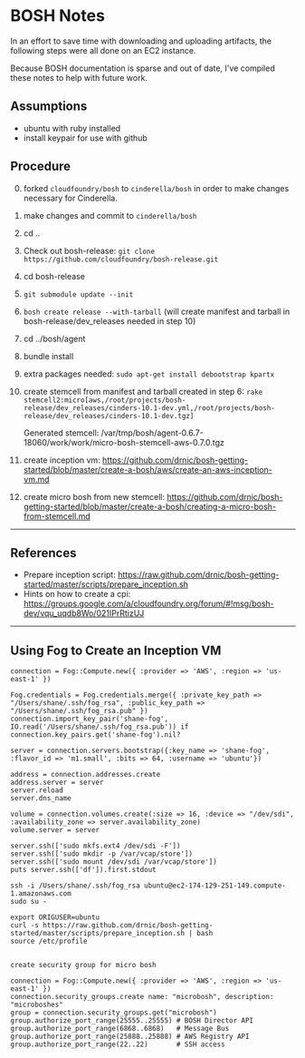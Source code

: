 # BOSH Notes

In an effort to save time with downloading and uploading artifacts, the following steps were all done on an EC2 instance.

Because BOSH documentation is sparse and out of date, I've compiled these notes to help with future work.

## Assumptions
- ubuntu with ruby installed
- install keypair for use with github

## Procedure

0. forked `cloudfoundry/bosh` to `cinderella/bosh` in order to make changes necessary for Cinderella.
1. make changes and commit to `cinderella/bosh`
2. cd ..
3. Check out bosh-release: `git clone https://github.com/cloudfoundry/bosh-release.git`
4. cd bosh-release
5. `git submodule update --init`
6. `bosh create release --with-tarball` (will create manifest and tarball in bosh-release/dev_releases needed in step 10)
7. cd ../bosh/agent
8. bundle install
9. extra packages needed: `sudo apt-get install debootstrap kpartx`
10. create stemcell from manifest and tarball created in step 6: `rake stemcell2:micro[aws,/root/projects/bosh-release/dev_releases/cinders-10.1-dev.yml,/root/projects/bosh-release/dev_releases/cinders-10.1-dev.tgz]`
  
	Generated stemcell: /var/tmp/bosh/agent-0.6.7-18060/work/work/micro-bosh-stemcell-aws-0.7.0.tgz

11. create inception vm: https://github.com/drnic/bosh-getting-started/blob/master/create-a-bosh/aws/create-an-aws-inception-vm.md
12. create micro bosh from new stemcell: https://github.com/drnic/bosh-getting-started/blob/master/create-a-bosh/creating-a-micro-bosh-from-stemcell.md

---

## References

- Prepare inception script: https://raw.github.com/drnic/bosh-getting-started/master/scripts/prepare_inception.sh
- Hints on how to create a cpi: https://groups.google.com/a/cloudfoundry.org/forum/#!msg/bosh-dev/vqu_uqdb8Wo/021IPrRtizUJ

---


## Using Fog to Create an Inception VM

```
connection = Fog::Compute.new({ :provider => 'AWS', :region => 'us-east-1' })

Fog.credentials = Fog.credentials.merge({ :private_key_path => "/Users/shane/.ssh/fog_rsa", :public_key_path => "/Users/shane/.ssh/fog_rsa.pub" })
connection.import_key_pair('shane-fog', IO.read('/Users/shane/.ssh/fog_rsa.pub')) if connection.key_pairs.get('shane-fog').nil?

server = connection.servers.bootstrap({:key_name => 'shane-fog', :flavor_id => 'm1.small', :bits => 64, :username => 'ubuntu'})

address = connection.addresses.create
address.server = server
server.reload
server.dns_name

volume = connection.volumes.create(:size => 16, :device => "/dev/sdi", :availability_zone => server.availability_zone)
volume.server = server

server.ssh(['sudo mkfs.ext4 /dev/sdi -F'])
server.ssh(['sudo mkdir -p /var/vcap/store'])
server.ssh(['sudo mount /dev/sdi /var/vcap/store'])
puts server.ssh(['df']).first.stdout

ssh -i /Users/shane/.ssh/fog_rsa ubuntu@ec2-174-129-251-149.compute-1.amazonaws.com
sudo su -

export ORIGUSER=ubuntu
curl -s https://raw.github.com/drnic/bosh-getting-started/master/scripts/prepare_inception.sh | bash
source /etc/profile


create security group for micro bosh

connection = Fog::Compute.new({ :provider => 'AWS', :region => 'us-east-1' })
connection.security_groups.create name: "microbosh", description: "microboshes"
group = connection.security_groups.get("microbosh")
group.authorize_port_range(25555..25555) # BOSH Director API
group.authorize_port_range(6868..6868)   # Message Bus
group.authorize_port_range(25888..25888) # AWS Registry API
group.authorize_port_range(22..22)       # SSH access
```